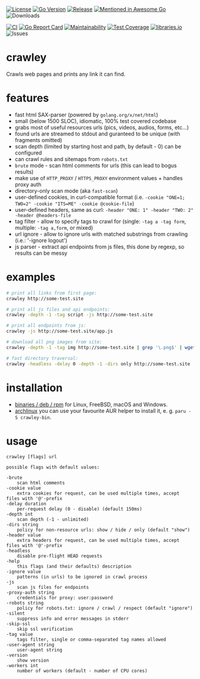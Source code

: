 [![License](https://img.shields.io/badge/license-MIT%20License-blue.svg)](https://github.com/s0rg/crawley/blob/main/LICENSE)
[![Go Version](https://img.shields.io/github/go-mod/go-version/s0rg/crawley)](go.mod)
[![Release](https://img.shields.io/github/v/release/s0rg/crawley)](https://github.com/s0rg/crawley/releases/latest)
[![Mentioned in Awesome Go](https://awesome.re/mentioned-badge.svg)](https://github.com/avelino/awesome-go)
![Downloads](https://img.shields.io/github/downloads/s0rg/crawley/total.svg)

[![CI](https://github.com/s0rg/crawley/workflows/ci/badge.svg)](https://github.com/s0rg/crawley/actions?query=workflow%3Aci)
[![Go Report Card](https://goreportcard.com/badge/github.com/s0rg/crawley)](https://goreportcard.com/report/github.com/s0rg/crawley)
[![Maintainability](https://api.codeclimate.com/v1/badges/6542cd90a6c665e4202e/maintainability)](https://codeclimate.com/github/s0rg/crawley/maintainability)
[![Test Coverage](https://api.codeclimate.com/v1/badges/e1c002df2b4571e01537/test_coverage)](https://codeclimate.com/github/s0rg/crawley/test_coverage)
[![libraries.io](https://img.shields.io/librariesio/github/s0rg/crawley)](https://libraries.io/github/s0rg/crawley)
![Issues](https://img.shields.io/github/issues/s0rg/crawley)

# crawley

Crawls web pages and prints any link it can find.

# features

- fast html SAX-parser (powered by `golang.org/x/net/html`)
- small (below 1500 SLOC), idiomatic, 100% test covered codebase
- grabs most of useful resources urls (pics, videos, audios, forms, etc...)
- found urls are streamed to stdout and guranteed to be unique (with fragments omitted)
- scan depth (limited by starting host and path, by default - 0) can be configured
- can crawl rules and sitemaps from `robots.txt`
- `brute` mode - scan html comments for urls (this can lead to bogus results)
- make use of `HTTP_PROXY` / `HTTPS_PROXY` environment values + handles proxy auth
- directory-only scan mode (aka `fast-scan`)
- user-defined cookies, in curl-compatible format (i.e. `-cookie "ONE=1; TWO=2" -cookie "ITS=ME" -cookie @cookie-file`)
- user-defined headers, same as curl: `-header "ONE: 1" -header "TWO: 2" -header @headers-file`
- tag filter - allow to specify tags to crawl for (single: `-tag a -tag form`, multiple: `-tag a,form`, or mixed)
- url ignore - allow to ignore urls with matched substrings from crawling (i.e.: '-ignore logout')
- js parser - extract api endpoints from js files, this done by regexp, so results can be messy

# examples

```sh
# print all links from first page:
crawley http://some-test.site

# print all js files and api endpoints:
crawley -depth -1 -tag script -js http://some-test.site

# print all endpoints from js:
crawley -js http://some-test.site/app.js

# download all png images from site:
crawley -depth -1 -tag img http://some-test.site | grep '\.png$' | wget -i -

# fast directory traversal:
crawley -headless -delay 0 -depth -1 -dirs only http://some-test.site
```

# installation

- [binaries / deb / rpm](https://github.com/s0rg/crawley/releases) for Linux, FreeBSD, macOS and Windows.
- [archlinux](https://aur.archlinux.org/packages/crawley-bin/) you can use your favourite AUR helper to install it, e. g. `paru -S crawley-bin`.

# usage

```
crawley [flags] url

possible flags with default values:

-brute
    scan html comments
-cookie value
    extra cookies for request, can be used multiple times, accept files with '@'-prefix
-delay duration
    per-request delay (0 - disable) (default 150ms)
-depth int
    scan depth (-1 - unlimited)
-dirs string
    policy for non-resource urls: show / hide / only (default "show")
-header value
    extra headers for request, can be used multiple times, accept files with '@'-prefix
-headless
    disable pre-flight HEAD requests
-help
    this flags (and their defaults) description
-ignore value
    patterns (in urls) to be ignored in crawl process
-js
    scan js files for endpoints
-proxy-auth string
    credentials for proxy: user:password
-robots string
    policy for robots.txt: ignore / crawl / respect (default "ignore")
-silent
    suppress info and error messages in stderr
-skip-ssl
    skip ssl verification
-tag value
    tags filter, single or comma-separated tag names allowed
-user-agent string
    user-agent string
-version
    show version
-workers int
    number of workers (default - number of CPU cores)
```
